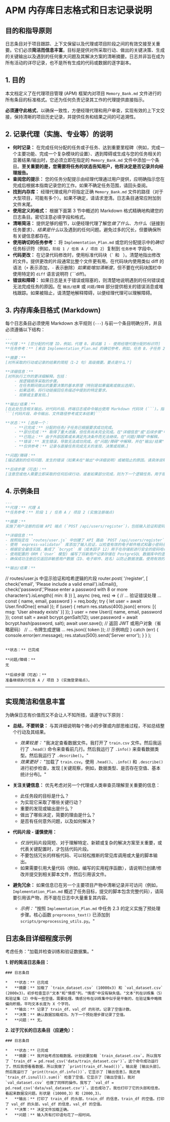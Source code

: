 # APM 内存库日志格式和日志记录说明

## 目的和指导原则

日志条目对于项目跟踪、上下文保留以及代理或项目阶段之间的有效交接至关重要。它们必须**简洁而信息丰富**。目标是提供对所采取行动、做出的关键决策、生成的关键输出以及遇到的任何重大问题及其解决方案的清晰摘要。日志并非旨在成为所有活动的详尽记录，也不是所有生成的代码或数据的逐字副本。

## 1. 目的

本文档定义了在代理项目管理 (APM) 框架内对项目 `Memory_Bank.md` 文件进行的所有条目的标准格式。它还为任何负责记录其工作的代理提供直接指示。

**必须遵守此格式**，以确保一致性，方便经理代理和用户审查，实现有效的上下文交接，保持清晰的项目历史记录，并提供任务和结果之间的可追溯性。

## 2. 记录代理（实施、专业等）的说明

*   **何时记录：** 在完成任何分配的任务或子任务、达到重要里程碑（例如，完成一个主要功能、完成一个复杂模块的设置）、遇到障碍或生成与您的任务相关的显著结果/输出时，您必须立即在指定的 `Memory_Bank.md` 文件中添加一个条目。**至关重要的是，您需要将任务的状态告知用户，他将决定是否记录并向经理报告。**
*   **查阅您的提示：** 您的任务分配提示由经理代理通过用户提供，应明确指示您在完成后根据本指南记录您的工作。如果不确定任务范围，请回头查阅。
*   **找到内存库：** 经理代理或用户将指定正确 `Memory_Bank.md` 文件的路径（对于大型项目，可能有多个）。如果不确定，请请求澄清。日志条目通常应附加到文件末尾。
*   **使用定义的格式：** 根据下面第 3 节中概述的 Markdown 格式精确地构建您的日志条目。密切注意必填字段和格式。
*   **清晰简洁：** 提供足够的细节，以便经理代理了解您*做了什么*、*为什么*（链接到任务要求）、*结果是什么*以及遇到的任何问题。避免过多的冗长，但要确保所有关键信息都存在。
*   **使用确切的任务参考：** 将 `Implementation_Plan.md` 或您的分配提示中的*确切*任务标识符（例如，`阶段 1 / 任务 A / 项目 2`）复制到 `任务参考` 字段中。
*   **代码更改：** 在记录代码修改时，使用标准代码块（`` ` `` 和 ``` ```）。清楚地指出修改的文件。提供更改的片段通常比整个文件更有用。在代码块内使用类似 diff 的语法（`+` 表示添加，`-` 表示删除）*如果能增加清晰度*，但不要在代码块围栏中使用特定的 `diff` 语言说明符 (```diff)。
*   **错误和障碍：** 如果日志是关于错误或阻塞的，则清楚地说明遇到的任何错误或无法完成任务的原因。在 `输出/结果` 或 `问题/障碍` 部分提供相关的错误消息或堆栈跟踪。如果被阻止，请清楚地解释障碍，以便经理代理可以理解障碍。

## 3. 内存库条目格式 (Markdown)

每个日志条目必须使用 Markdown 水平规则 (`---`) 与前一个条目明确分开，并且必须遵循以下结构：

```markdown
---
**代理：** [您分配的代理 ID，例如，代理 B，调试器 1 - 使用经理代理分配的标识符]
**任务参考：** [来自 Implementation_Plan.md 的确切参考，例如，任务 B，子任务 2 或阶段 1 / 任务 C / 项目 3]

**摘要：**
[对所采取的行动或记录的结果的简短（1-2 句）高级摘要。要点是什么？]

**详细信息：**
[对所执行工作的更详细解释。包括：
    - 按逻辑顺序采取的步骤。
    - 在任务期间做出的重要决策的基本原理（特别是如果偏离或做出选择）。
    - 如果适用，将行动链接回任务描述中提到的特定要求。
    - 观察或主要发现。]

**输出/结果：**
[在此处包含相关输出。对代码片段、终端日志或命令输出使用 Markdown 代码块 (```)。指明创建/修改文件的文件路径。对于代码更改，显示相关片段。文本结果或摘要可以直接放置。如果输出很大，请考虑保存到单独的文件并在此处引用路径。]
```[代码片段、命令输出、文件路径参考或文本结果]```

**状态：** [选择一个：
    - **已完成：** 分配的任务/子任务已根据要求成功完成。
    - **部分完成：** 取得了重大进展，但任务尚未完全完成。在"详细信息"或"后续步骤"中解释剩余部分。
    - **已阻止：** 由于外部因素或未满足先决条件而无法继续。在"问题/障碍"中解释。
    - **错误：** 发生错误，导致无法成功完成。在"问题/障碍"中解释，并在"输出/结果"中提供错误详细信息。
    - **仅供参考：** 记录与直接任务完成无关的发现、决策或观察。]

**问题/障碍：**
[描述遇到的任何问题、发生的错误（如果未在"输出"中详细说明）或被阻止的原因。请具体说明，并尽可能提供可操作的信息。如果没有问题，请注明"无"。]

**后续步骤（可选）：**
[注意您或他人需要立即采取的任何后续行动，或者如果部分完成，则为下一个逻辑任务。用于指导经理代理。否则，请注明"无"或省略。]

```

## 4. 示例条目

```markdown
---
**代理：** 代理 A
**任务参考：** 阶段 1 / 任务 A / 项目 2 (实施注册端点)

**摘要：**
实施了用户注册的后端 API 端点 (`POST /api/users/register`)，包括输入验证和密码哈希。

**详细信息：**
- 按照指定在 `routes/user.js` 中创建了 API 路由 `POST /api/users/register`。
- 使用 `express-validator` 库添加了输入验证，以检查有效的电子邮件格式和最小密码长度（8 个字符），以符合要求。
- 根据安全最佳实践，集成了 `bcrypt` 库（成本因子 12）用于在存储前进行安全的密码哈希。
- 使用配置的 ORM (`User` 模型) 编写了将新用户记录存储在 PostgreSQL 数据库中的逻辑。
- 确保成功注册后仅返回非敏感用户数据（ID、电子邮件、姓名）以防止数据泄露。使用有效的和无效的示例数据在本地测试了端点。

**输出/结果：**
```
// routes/user.js 中显示验证和哈希逻辑的片段
router.post(
  '/register',
  [
    check('email', 'Please include a valid email').isEmail(),
    check('password','Please enter a password with 8 or more characters').isLength({ min: 8 })
  ],
  async (req, res) => {
    // ... 验证错误处理 ...
    const { name, email, password } = req.body;
    try {
      let user = await User.findOne({ email });
      if (user) {
        return res.status(400).json({ errors: [{ msg: 'User already exists' }] });
      }
      user = new User({ name, email, password });
      const salt = await bcrypt.genSalt(12);
      user.password = await bcrypt.hash(password, salt);
      await user.save();
      // 返回 JWT 或用户对象（省略密码）
      // ... 令牌生成逻辑 ...
      res.json({ token }); // 示例响应
    } catch (err) {
      console.error(err.message);
      res.status(500).send('Server error');
    }
  }
);
```

**状态：** 已完成

**问题/障碍：**
无

**后续步骤（可选）：**
准备继续执行任务 A / 项目 3 (实施登录端点)。
```

---

## 实现简洁和信息丰富

为确保日志有价值而又不会让人不知所措，请遵守以下原则：

*   **总结，不要转录：** 与其详细说明每个微小的步骤或内部思维过程，不如总结整个行动及其结果。
    *   *效果较差：* "我决定查看数据文件。我打开了 `train.csv` 文件。然后我运行了 `.head()` 命令来查看前几行。然后我运行了 `.info()` 来查看数据类型。然后我运行了 `.describe()`。"
    *   *效果更好：* "加载了 `train.csv`。使用 `.head()`、`.info()` 和 `.describe()` 进行初步检查，发现 [关键观察，例如，数据类型、是否存在空值、基本统计分布]。"

*   **关注关键信息：** 优先考虑对另一个代理或人类审查员理解至关重要的信息：
    *   此任务段的目标是什么？
    *   为实现它采取了哪些关键行动？
    *   重要的发现或输出是什么？
    *   做出了哪些决定，简要的理由是什么？
    *   是否有任何意外问题，以及如何解决？

*   **代码片段 - 谨慎使用：**
    *   *仅当*代码片段简短、对于理解特定、新颖或复杂的解决方案至关重要，或代表关键配置时，才包括代码片段。
    *   不要包括冗长的样板代码、可以轻松推断的常见库调用或大量的脚本输出。
    *   如果需要引用大量代码（例如，编写的实用程序函数），请说明已创建/修改并提交到相关脚本文件，然后引用该文件。

*   **避免冗余：** 如果信息已在另一个主要项目产物中清晰记录并可访问（例如，`Implementation_Plan.md` 概述了任务目标，提交的脚本包含完整代码），请简要引用该产物，而不是在日志中大量重复其内容。
    *   *示例：* "按照 `Implementation_Plan.md` 中任务 2.3 的定义实施了预处理步骤。核心函数 `preprocess_text()` 已添加到 `scripts/preprocessing_utils.py`。"

## 日志条目详细程度示例

考虑任务："加载并检查训练和验证数据集。"

**1. 好的简洁日志条目：**

```
### 日志条目

*   **状态：** 已完成
*   **摘要：** 加载了 `train_dataset.csv` (10000x3) 和 `val_dataset.csv` (2000x3)。初步检查显示"文本"和"情感"列。"情感"中没有缺失值。"文本"列在训练集（5）和验证集（2）中有一些空值，需要处理。情感分布在训练集中似乎是平衡的，在验证集中略微偏向积极。平均文本长度为 X 个字符。
*   **输出：** 记录了 train_df、val_df 的形状。记录了空值计数。
*   **决策：** 确认数据加载成功。为下一个预处理步骤记录了空值。
*   **问题：** 无。
```

**2. 过于冗长的日志条目（应避免）：**

```
### 日志条目

*   **状态：** 已完成
*   **摘要：** 我开始考虑加载数据。计划说要加载 `train_dataset.csv`。所以我写了 `train_df = pd.read_csv('data/train_dataset.csv')`。这个命令成功运行了。然后我想看看数据，所以我做了 `print(train_df.head())`。输出是 [输出头部]。然后我运行了 `print(train_df.info())`，它显示了 [输出信息]。我还用 `train_df.isnull().sum()` 检查了空值，它显示了 [输出空值]。我对 `val_dataset.csv` 也做了同样的操作。我写了 `val_df = pd.read_csv('data/val_dataset.csv')`。这也成功了。我也打印了它的头部和信息。看起来数据没问题。形状是 (10000,3) 和 (2000,3)。
*   **输出：** 打印了 train_df 的头部，train_df 的信息，train_df 的空值。打印了 val_df 的头部，val_df 的信息，val_df 的空值。
*   **决策：** 决定文件加载正确。
*   **问题：** 输入所有打印语句花了一段时间。
```